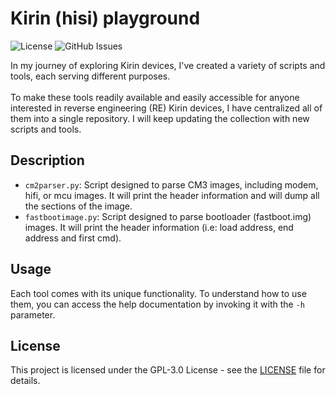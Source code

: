 # Kirin (hisi) playground

![License](https://img.shields.io/github/license/R0rt1z2/hisi_playground)
![GitHub Issues](https://img.shields.io/github/issues-raw/R0rt1z2/hisi_playground?color=red)

In my journey of exploring Kirin devices, I've created a variety of scripts and tools, each serving different purposes.<br><br>
To make these tools readily available and easily accessible for anyone interested in reverse engineering (RE) Kirin devices, I have centralized all of them into a single repository. I will keep updating the collection with new scripts and tools.

## Description
* `cm2parser.py`: Script designed to parse CM3 images, including modem, hifi, or mcu images. It will print the header information and will dump all the sections of the image.
* `fastbootimage.py`: Script designed to parse bootloader (fastboot.img) images. It will print the header information (i.e: load address, end address and first cmd).

## Usage
Each tool comes with its unique functionality. To understand how to use them, you can access the help documentation by invoking it with the `-h` parameter.

## License
This project is licensed under the GPL-3.0 License - see the [LICENSE](https://github.com/R0rt1z2/hisi_playground/tree/master/LICENSE) file for details.

